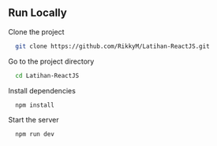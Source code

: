 
## Run Locally

Clone the project

```bash
  git clone https://github.com/RikkyM/Latihan-ReactJS.git
```

Go to the project directory

```bash
  cd Latihan-ReactJS
```

Install dependencies

```bash
  npm install
```

Start the server

```bash
  npm run dev
```

